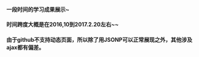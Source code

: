 #### 一段时间的学习成果展示~
#### 时间跨度大概是在2016,10到2017.2.20左右~~
#### 由于github不支持动态页面，所以除了用JSONP可以正常展现之外，其他涉及ajax都有偏差。
